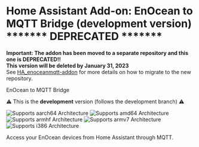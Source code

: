 # Home Assistant Add-on: EnOcean to MQTT Bridge (development version) ******* DEPRECATED *******

**Important: The addon has been moved to a separate repository and this one is DEPRECATED!!**  
**This version will be deleted by January 31, 2023**  
See [HA_enoceanmqtt-addon](https://github.com/mak-gitdev/HA_enoceanmqtt-addon) for more details on how to migrate to the new repository.

EnOcean to MQTT Bridge

⚠️ This is the **development** version (follows the development branch) ⚠️

![Supports aarch64 Architecture][aarch64-shield] ![Supports amd64 Architecture][amd64-shield] ![Supports armhf Architecture][armhf-shield] ![Supports armv7 Architecture][armv7-shield] ![Supports i386 Architecture][i386-shield]

Access your EnOcean devices from Home Assistant through MQTT.

[aarch64-shield]: https://img.shields.io/badge/aarch64-yes-green.svg
[amd64-shield]: https://img.shields.io/badge/amd64-yes-green.svg
[armhf-shield]: https://img.shields.io/badge/armhf-yes-green.svg
[armv7-shield]: https://img.shields.io/badge/armv7-yes-green.svg
[i386-shield]: https://img.shields.io/badge/i386-yes-green.svg
